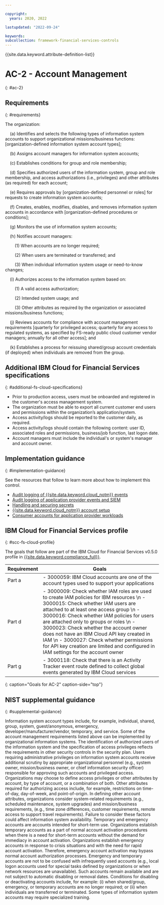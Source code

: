 ```yaml
---

copyright:
  years: 2020, 2022

lastupdated: "2022-09-24"

keywords: 
subcollection: framework-financial-services-controls
---
```


{{site.data.keyword.attribute-definition-list}}

# AC-2 - Account Management
{: #ac-2}

## Requirements
{: #requirements}

The organization:

&nbsp;&nbsp;&nbsp;&nbsp;(a) Identifies and selects the following types of information system accounts to support organizational missions/business functions: [organization-defined information system account types];

&nbsp;&nbsp;&nbsp;&nbsp;(b) Assigns account managers for information system accounts;

&nbsp;&nbsp;&nbsp;&nbsp;(c) Establishes conditions for group and role membership;

&nbsp;&nbsp;&nbsp;&nbsp;(d) Specifies authorized users of the information system, group and role membership, and access authorizations (i.e., privileges) and other attributes (as required) for each account;

&nbsp;&nbsp;&nbsp;&nbsp;(e) Requires approvals by [organization-defined personnel or roles] for requests to create information system accounts;

&nbsp;&nbsp;&nbsp;&nbsp;(f) Creates, enables, modifies, disables, and removes information system accounts in accordance with [organization-defined procedures or conditions];

&nbsp;&nbsp;&nbsp;&nbsp;(g) Monitors the use of information system accounts;

&nbsp;&nbsp;&nbsp;&nbsp;(h) Notifies account managers:

&nbsp;&nbsp;&nbsp;&nbsp;&nbsp;&nbsp;&nbsp;&nbsp;(1) When accounts are no longer required;

&nbsp;&nbsp;&nbsp;&nbsp;&nbsp;&nbsp;&nbsp;&nbsp;(2) When users are terminated or transferred; and

&nbsp;&nbsp;&nbsp;&nbsp;&nbsp;&nbsp;&nbsp;&nbsp;(3) When individual information system usage or need-to-know changes;

&nbsp;&nbsp;&nbsp;&nbsp;(i) Authorizes access to the information system based on:

&nbsp;&nbsp;&nbsp;&nbsp;&nbsp;&nbsp;&nbsp;&nbsp;(1) A valid access authorization;

&nbsp;&nbsp;&nbsp;&nbsp;&nbsp;&nbsp;&nbsp;&nbsp;(2) Intended system usage; and

&nbsp;&nbsp;&nbsp;&nbsp;&nbsp;&nbsp;&nbsp;&nbsp;(3) Other attributes as required by the organization or associated missions/business functions;

&nbsp;&nbsp;&nbsp;&nbsp;(j) Reviews accounts for compliance with account management requirements [quarterly for privileged access; quarterly for any access to regulated systems, as specified by FS-ready public cloud customer vendor managers; annually for all other access]; and

&nbsp;&nbsp;&nbsp;&nbsp;(k) Establishes a process for reissuing shared/group account credentials (if deployed) when individuals are removed from the group.

## Additional IBM Cloud for Financial Services specifications
{: #additional-fs-cloud-specifications}

- Prior to production access, users must be onboarded and registered in the customer&#39;s access management system.  
- The organization must be able to export all current customer end users and permissions within the organization’s application/system.
- Access activity/logs should be reported to the customer daily, as required.
- Access activity/logs should contain the following content: user ID, associated roles and permissions, business/job function, last logon date.
- Account managers must include the individual&#39;s or system&#39;s manager and account owner.

## Implementation guidance
{: #implementation-guidance}

See the resources that follow to learn more about how to implement this control.

- [Audit logging of {{site.data.keyword.cloud_notm}} events](/docs/framework-financial-services?topic=framework-financial-services-shared-logging-audit)
- [Audit logging of application provider events and SIEM](/docs/framework-financial-services?topic=framework-financial-services-shared-logging-audit-provider)
- [Handling and securing secrets](/docs/framework-financial-services?topic=framework-financial-services-shared-secrets)
- [{{site.data.keyword.cloud_notm}} account setup](/docs/framework-financial-services?topic=framework-financial-services-shared-account-setup)
- [Consumer accounts for application provider workloads](/docs/framework-financial-services?topic=framework-financial-services-shared-account-consumer)

## IBM Cloud for Financial Services profile
{: #scc-fs-cloud-profile}

The goals that follow are part of the IBM Cloud for Financial Services v0.5.0 profile in [{{site.data.keyword.compliance_full}}](/docs/security-compliance?topic=security-compliance-getting-started).

| Requirement | Goals |
|-------------|-------|
| Part a | - 3000059: IBM Cloud accounts are one of the account types used to support your applications | 
| Part d | - 3000009: Check whether IAM roles are used to create IAM policies for IBM resources \n - 3000015: Check whether IAM users are attached to at least one access group \n - 3000016: Check whether IAM policies for users are attached only to groups or roles \n - 3000023: Check whether the account owner does not have an IBM Cloud API key created in IAM \n - 3000027: Check whether permissions for API key creation are limited and configured in IAM settings for the account owner | 
| Part g | - 3000118: Check that there is an Activity Tracker event route defined to collect global events generated by IBM Cloud services | 
{: caption="Goals for AC-2" caption-side="top"}

## NIST supplemental guidance
{: #supplemental-guidance}

Information system account types include, for example, individual, shared, group, system, guest/anonymous, emergency, developer/manufacturer/vendor, temporary, and service. Some of the account management requirements listed above can be implemented by organizational information systems. The identification of authorized users of the information system and the specification of access privileges reflects the requirements in other security controls in the security plan. Users requiring administrative privileges on information system accounts receive additional scrutiny by appropriate organizational personnel (e.g., system owner, mission/business owner, or chief information security officer) responsible for approving such accounts and privileged access. Organizations may choose to define access privileges or other attributes by account, by type of account, or a combination of both. Other attributes required for authorizing access include, for example, restrictions on time-of-day, day-of-week, and point-of-origin. In defining other account attributes, organizations consider system-related requirements (e.g., scheduled maintenance, system upgrades) and mission/business requirements, (e.g., time zone differences, customer requirements, remote access to support travel requirements). Failure to consider these factors could affect information system availability. Temporary and emergency accounts are accounts intended for short-term use. Organizations establish temporary accounts as a part of normal account activation procedures when there is a need for short-term accounts without the demand for immediacy in account activation. Organizations establish emergency accounts in response to crisis situations and with the need for rapid account activation. Therefore, emergency account activation may bypass normal account authorization processes. Emergency and temporary accounts are not to be confused with infrequently used accounts (e.g., local logon accounts used for special tasks defined by organizations or when network resources are unavailable). Such accounts remain available and are not subject to automatic disabling or removal dates. Conditions for disabling or deactivating accounts include, for example: (i) when shared/group, emergency, or temporary accounts are no longer required; or (ii) when individuals are transferred or terminated. Some types of information system accounts may require specialized training.



